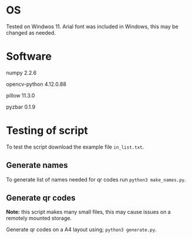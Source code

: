 # OS

Tested on Windwos 11. Arial font was included in Windows, this may be changed as needed.

# Software

numpy         2.2.6

opencv-python 4.12.0.88

pillow        11.3.0

pyzbar        0.1.9


# Testing of script

To test the script download the example file `in_list.txt`. 

## Generate names

To generate list of names needed for qr codes run `python3 make_names.py`.

## Generate qr codes

**Note:** this script makes many small files, this may cause issues on a remotely mounted storage. 

Generate qr codes on a A4 layout using; `python3 generate.py`.



